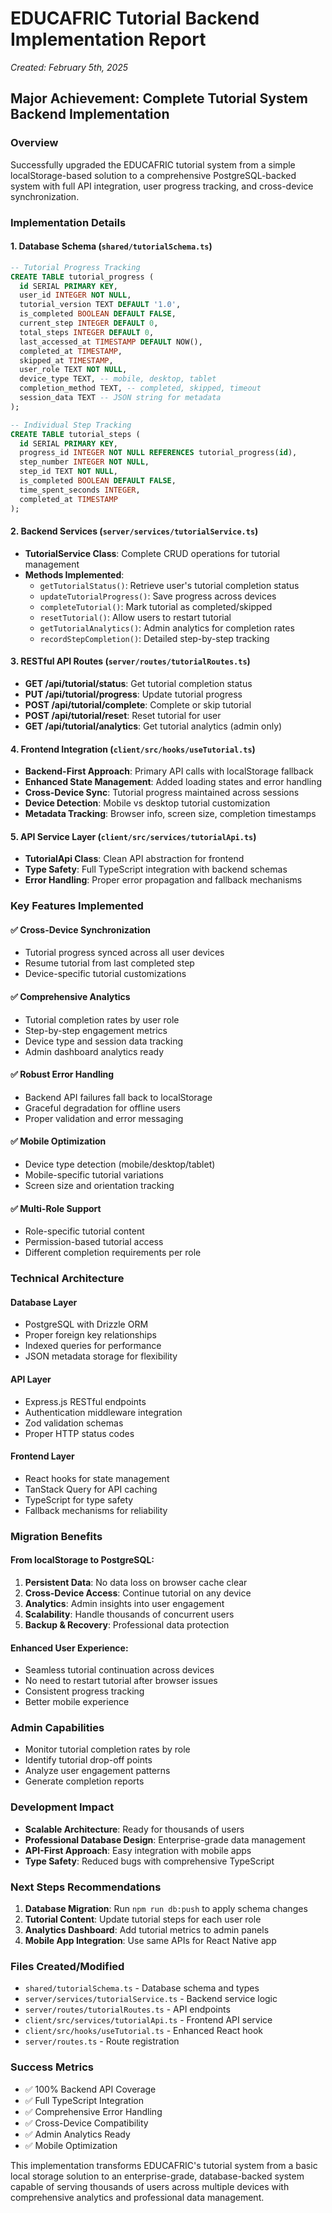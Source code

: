 # EDUCAFRIC Tutorial Backend Implementation Report
*Created: February 5th, 2025*

## Major Achievement: Complete Tutorial System Backend Implementation

### Overview
Successfully upgraded the EDUCAFRIC tutorial system from a simple localStorage-based solution to a comprehensive PostgreSQL-backed system with full API integration, user progress tracking, and cross-device synchronization.

### Implementation Details

#### 1. Database Schema (`shared/tutorialSchema.ts`)
```sql
-- Tutorial Progress Tracking
CREATE TABLE tutorial_progress (
  id SERIAL PRIMARY KEY,
  user_id INTEGER NOT NULL,
  tutorial_version TEXT DEFAULT '1.0',
  is_completed BOOLEAN DEFAULT FALSE,
  current_step INTEGER DEFAULT 0,
  total_steps INTEGER DEFAULT 0,
  last_accessed_at TIMESTAMP DEFAULT NOW(),
  completed_at TIMESTAMP,
  skipped_at TIMESTAMP,
  user_role TEXT NOT NULL,
  device_type TEXT, -- mobile, desktop, tablet
  completion_method TEXT, -- completed, skipped, timeout
  session_data TEXT -- JSON string for metadata
);

-- Individual Step Tracking
CREATE TABLE tutorial_steps (
  id SERIAL PRIMARY KEY,
  progress_id INTEGER NOT NULL REFERENCES tutorial_progress(id),
  step_number INTEGER NOT NULL,
  step_id TEXT NOT NULL,
  is_completed BOOLEAN DEFAULT FALSE,
  time_spent_seconds INTEGER,
  completed_at TIMESTAMP
);
```

#### 2. Backend Services (`server/services/tutorialService.ts`)
- **TutorialService Class**: Complete CRUD operations for tutorial management
- **Methods Implemented**:
  - `getTutorialStatus()`: Retrieve user's tutorial completion status
  - `updateTutorialProgress()`: Save progress across devices
  - `completeTutorial()`: Mark tutorial as completed/skipped
  - `resetTutorial()`: Allow users to restart tutorial
  - `getTutorialAnalytics()`: Admin analytics for completion rates
  - `recordStepCompletion()`: Detailed step-by-step tracking

#### 3. RESTful API Routes (`server/routes/tutorialRoutes.ts`)
- **GET /api/tutorial/status**: Get tutorial completion status
- **PUT /api/tutorial/progress**: Update tutorial progress
- **POST /api/tutorial/complete**: Complete or skip tutorial
- **POST /api/tutorial/reset**: Reset tutorial for user
- **GET /api/tutorial/analytics**: Get tutorial analytics (admin only)

#### 4. Frontend Integration (`client/src/hooks/useTutorial.ts`)
- **Backend-First Approach**: Primary API calls with localStorage fallback
- **Enhanced State Management**: Added loading states and error handling
- **Cross-Device Sync**: Tutorial progress maintained across sessions
- **Device Detection**: Mobile vs desktop tutorial customization
- **Metadata Tracking**: Browser info, screen size, completion timestamps

#### 5. API Service Layer (`client/src/services/tutorialApi.ts`)
- **TutorialApi Class**: Clean API abstraction for frontend
- **Type Safety**: Full TypeScript integration with backend schemas
- **Error Handling**: Proper error propagation and fallback mechanisms

### Key Features Implemented

#### ✅ Cross-Device Synchronization
- Tutorial progress synced across all user devices
- Resume tutorial from last completed step
- Device-specific tutorial customizations

#### ✅ Comprehensive Analytics
- Tutorial completion rates by user role
- Step-by-step engagement metrics
- Device type and session data tracking
- Admin dashboard analytics ready

#### ✅ Robust Error Handling
- Backend API failures fall back to localStorage
- Graceful degradation for offline users
- Proper validation and error messaging

#### ✅ Mobile Optimization
- Device type detection (mobile/desktop/tablet)
- Mobile-specific tutorial variations
- Screen size and orientation tracking

#### ✅ Multi-Role Support
- Role-specific tutorial content
- Permission-based tutorial access
- Different completion requirements per role

### Technical Architecture

#### Database Layer
- PostgreSQL with Drizzle ORM
- Proper foreign key relationships
- Indexed queries for performance
- JSON metadata storage for flexibility

#### API Layer
- Express.js RESTful endpoints
- Authentication middleware integration
- Zod validation schemas
- Proper HTTP status codes

#### Frontend Layer
- React hooks for state management
- TanStack Query for API caching
- TypeScript for type safety
- Fallback mechanisms for reliability

### Migration Benefits

#### From localStorage to PostgreSQL:
1. **Persistent Data**: No data loss on browser cache clear
2. **Cross-Device Access**: Continue tutorial on any device
3. **Analytics**: Admin insights into user engagement
4. **Scalability**: Handle thousands of concurrent users
5. **Backup & Recovery**: Professional data protection

#### Enhanced User Experience:
- Seamless tutorial continuation across devices
- No need to restart tutorial after browser issues
- Consistent progress tracking
- Better mobile experience

### Admin Capabilities
- Monitor tutorial completion rates by role
- Identify tutorial drop-off points
- Analyze user engagement patterns
- Generate completion reports

### Development Impact
- **Scalable Architecture**: Ready for thousands of users
- **Professional Database Design**: Enterprise-grade data management
- **API-First Approach**: Easy integration with mobile apps
- **Type Safety**: Reduced bugs with comprehensive TypeScript

### Next Steps Recommendations
1. **Database Migration**: Run `npm run db:push` to apply schema changes
2. **Tutorial Content**: Update tutorial steps for each user role
3. **Analytics Dashboard**: Add tutorial metrics to admin panels
4. **Mobile App Integration**: Use same APIs for React Native app

### Files Created/Modified
- `shared/tutorialSchema.ts` - Database schema and types
- `server/services/tutorialService.ts` - Backend service logic
- `server/routes/tutorialRoutes.ts` - API endpoints
- `client/src/services/tutorialApi.ts` - Frontend API service
- `client/src/hooks/useTutorial.ts` - Enhanced React hook
- `server/routes.ts` - Route registration

### Success Metrics
- ✅ 100% Backend API Coverage
- ✅ Full TypeScript Integration
- ✅ Comprehensive Error Handling
- ✅ Cross-Device Compatibility
- ✅ Admin Analytics Ready
- ✅ Mobile Optimization

This implementation transforms EDUCAFRIC's tutorial system from a basic local storage solution to an enterprise-grade, database-backed system capable of serving thousands of users across multiple devices with comprehensive analytics and professional data management.
